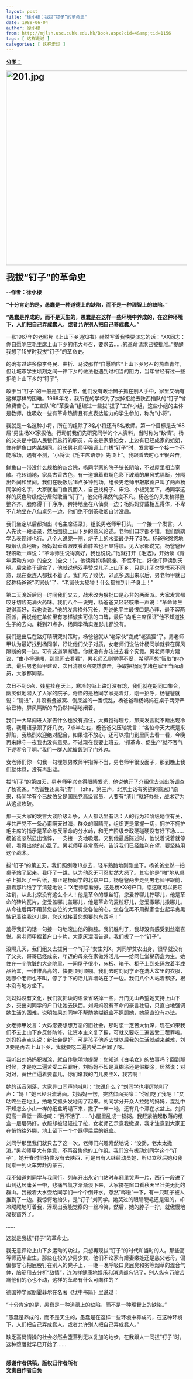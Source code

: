 ```yaml
---
layout: post
title: "徐小棣：我拔“钉子”的革命史"
date: 1989-06-04
author: 徐小棣
from: http://mjlsh.usc.cuhk.edu.hk/Book.aspx?cid=4&amp;tid=1156
tags: [ 这样走过 ]
categories: [ 这样走过 ]
---
```


<div style="margin: 15px 10px 10px 0px;">
<div>
<span id="ctl00_ContentPlaceHolder1_chapter1_SubjectLabel" style="font-weight:bold;text-decoration:underline;">
   分类：
  </span>
</div>
<p>
<strong>
<font size="5">
<img alt="201.jpg" border="0" height="531" src="http://mjlsh.usc.cuhk.edu.hk/medias/contents/1156/201.jpg" width="600"/>
</font>
</strong>
</p>
<p>
<strong>
<font size="5">
    我拔“钉子”的革命史
   </font>
</strong>
</p>
<p>
<strong>
   --作者：徐小棣
  </strong>
</p>
<p>
<strong>
   “十分肯定的是，愚蠢是一种道德上的缺陷，而不是一种理智上的缺陷。”
  </strong>
</p>
<p>
<strong>
   “愚蠢是养成的，而不是天生的，愚蠢是在这样一些环境中养成的，在这种环境下，人们把自己弄成蠢人，或者允许别人把自己养成蠢人。”
  </strong>
</p>
<p>
  一张1967年的老照片《上山下乡通知书》赫然写着我快要淡忘的话：“XX同志：你自愿响应毛主席上山下乡的伟大号召，要求去……的革命请求已被批准。”提醒我想了15岁时我拔“钉子”的革命史。
 </p>
<p>
  的确有过许多像李冬民、曲折、马波那样“自愿响应”上山下乡号召的热血青年，但让城市学生顷刻之间一律下乡的做法也遇到过相当的阻力，当年曾经有过一些拒绝上山下乡的“钉子”。
 </p>
<p>
  敢于当“钉子”的一般是工农子弟，他们没有政治辫子抓在别人手中，家里又确有这样那样的困难。1968年冬，我所在的学校为了拔掉拒绝去陕西插队的“钉子”曾煞费苦心，“工宣队”和“革委会”组编过一些拔“拔子”工作小组，这些小组的主体是教师，也吸收一些有革命热情且有点表达能力的学生参加，称为“小将”。
 </p>
<p>
  我就是一名这种小将，所在的组除了3名小将还有5名教师。第一个目标是去“68届”男生杨XX家拔他。行动前我们先研究同学的个人资料，当时称为“敌情”。杨的父亲是中国人民银行总行的职员，母亲是家庭妇女，上边有已经成家的姐姐，住在鲜鱼口内某胡同。组长男老师甲强调上门拔“钉子”时，发言要一个接一个不能冷场，遇有不测，“小将读《毛主席语录》先顶上”。我跟着去时心里很兴奋。
 </p>
<p>
  鲜鱼口一带没什么规格的四合院，杨同学家的院子狭长阴暗，不过屋里相当宽敞。花砖铺地，家具古香古色，有一道镶着斑斓色彩下玻璃的屏风式隔断，分隔出外间和里间。我们在晚饭后18点多钟到场。组长男老师甲敲敲窗户叫了两声杨同学的名字，大家就推门鱼贯而入，自己找椅子、床沿、小板凳坐下。杨同学这样的灰色阶级成分居然敢当“钉子”，他父母果然气度不凡。杨爸爸的头发梳得整整齐齐，脸修得干干净净，矜持地坐在八仙桌一边；杨妈妈穿戴相互得体，不卑不亢地坐在八仙桌另一边，他们绝不倒茶敬烟自讨没趣。
 </p>
<p>
  我们坐定以后都掏出《毛主席语录》，组长男老师甲打头，一个接一个发言。人人先读一段语录，然后围绕上山下乡的意义论述。老师们口才都不错，我们鹦鹉学舌表现得也行。八个人说完一圈，炉子上的水壶最少开了3次。杨爸爸悠悠地吸烟认真地听，杨妈妈垂着眼皮看着膝盖也不显得烦。见大家都说完，杨爸爸轻轻咳嗽一声说：“革命师生说得真好，我也说说。”他就打开《毛选》，开始读《青年运动方向》的全文（全文！）。他读得抑扬顿挫、不慌不忙，好像打算读到天明。后来终于读完了，他就说他双手赞成儿子上山下乡，只是儿子欠觉悟死不同意，现在竟连人都找不着了。我们吃了败伏，21点多退出来以后，男老师甲就已经称杨爸爸“老家伙”了。“老家伙太狡猾！什么都推到儿子身上！”
 </p>
<p>
  第二天晚饭后同一时间我们又去，战术改为狠批口是心非的两面派。大家发言都咬牙切齿充满火药味。我们八个一说完，杨爸爸又轻轻咳嗽一声说：“革命师生说得真好，我也说说。”他的发言格外冗长，先说他平生最恨口是心非，最不容两面派，再说他在单位里有怎样诚实可信的口碑，最后“向毛主席保证”他不知道独生子的去向。耗到21点多，杨同学确实连影儿都没有。
 </p>
<p>
  我们退出后在路灯睛研究对策时，杨爸爸就从“老家伙”变成“老狐狸”了。男老师甲认为最好找到杨同学，好让他们父子对质，女老师们说估计杨同学就躲在屏风隔断的另一边，可有这道隔断墙，你就没有办法进去看个究竟。男老师甲方建议，“由小将硬闯，到里间去看看”，男老师乙则觉得不妥，希望再想“智取”的办法。最后男老师甲建议，次日清晨6点突然袭击，争取把杨同学堵在家里当面动员，大家都同意。
 </p>
<p>
  次日不到6点，残星挂在天上，寒冷的街上路灯没有熄，我们就在胡同口集合，幽灵似地潜入了人家的院子。奇怪的是杨同学家亮着灯，刚一招呼，杨爸爸就说：“请进”，并没有叠被窝、倒尿盆的一番慌乱，杨爸爸和杨妈妈在桌子两旁严妆已待。屏风隔断的门仍然神秘地闭着。
 </p>
<p>
  我们一大早闯进人家去什么也没有抓住，大概觉得理亏，那天发言就不断出现冷场，我用语录顶了好几次。7点半左右，杨爸爸又压轴发言：“各位今天大概是来抓赃，我热烈欢迎绝对配合，如果谁不放心，还可以推门到里间去看一看，今晚再来蹲守一夜我也没有意见。不过现在我要上班去，‘抓革命、促生产’就不客气下逐客令了啊。”我们一群人就被轰到了门外边。
 </p>
<p>
  女老师们你一句我一句埋怨男教师甲指挥不当，男老师甲很没面子，那到晚上我们就休息，没有再出动。
 </p>
<p>
  拔“钉子”的第四天，男老师甲兴奋得眼睛发光，他说他开了介绍信去派出所调查了杨爸爸。“老狐狸还真有‘渣’！（zha，第三声，北京土话有劣迹的意思）”原来，杨同学有个已故伯父是国民党高级官员。人要有“渣儿”就好办些，战术定为从这点攻破。
 </p>
<p>
  那一天大家的发言大谈阶级斗争，人人都话里有话：人的行为和阶级地位有关，与共产党不一条心甭瞒天过海，群众的眼睛亮，组织更是掌握一切，拥护不拥护毛主席的指示是革命与反革命的分水岭，和无产阶级专政硬碰硬没有好下场……杨爸爸忽然显出憔悴，一支接一支地吸烟。又到他最后陈述时，他说着说着就停顿，看得出他的心乱了。男老师甲非常高兴，告诉我们已经胜利在望，要坚持用这个战术。
 </p>
<p>
  拔“钉子”的第五天，我们照例晚18点去，轻车熟路地刚刚坐下，杨爸爸忽然一拍桌子站了起来。我吓了一跳，以为他忍无可忍勃然大怒了。其实他是“啪”地从桌子上抓起了一片纸，那正是杨同学的北京户口。杨爸爸两步走到男老师甲跟前，指着那片纸字字清楚地说：“X老师您看好，这是杨XX的户口，您这就可以把它注销，从此北京没有这么个人！他是革命的螺丝钉，您爱拧哪儿拧哪儿，他是革命的砖片瓦片，您爱盖哪儿盖哪儿，他是革命的麦粒籽儿，您爱撒哪儿撒哪儿。从今往后再不用劳您各位的大驾费您各位的心，您各位再不用抛家舍业起早贪黑惦记着往我这儿跑，您这就接着您想要的东西吧！”
 </p>
<p>
  羞辱我们的话一句接一句地滚出他的胸腔。我们胜利了，我却没有感受到丝毫喜悦。男老师甲捏着户口卡片，大家灰溜溜告退，我们拔了一个“钉子”。
 </p>
<p>
  没隔几天，我们组又去拔另一个“钉子”女生刘X。刘同学贫农出身，很早就没有了父亲，哥哥已经成亲，年迈的母亲在家做外活儿——给同仁堂糊药盒为生。她住在一个肮脏的大杂院里，一间屋子很小，床板、箱子、柜子上到处码放着半成品药盒，一堆堆高高的，快要顶到顶棚。我们去时刘同学正在洗大盆里的衣服，她哪个老师也不叫，停了手下的活儿靠墙站在了一边。我们八个人站着都挤，根本没有地方坐下。
 </p>
<p>
  刘妈妈没有文化，我们就把读的语录省略掉一些，开门见山希望她支持上山下乡，交出刘同学的户口让她去陕西。刘妈妈没有革命的豪言壮语，只直白地强调她生活的困难，说明如果刘同学不帮助她糊纸盒不照顾她，她简直没有办法。
 </p>
<p>
  女老师甲发言：大妈您要想想万恶的旧社会，那时您一定苦大仇深，现在如果我们不去上山下乡反修防修，让资本主义复了辟，可就又要吃二遍苦受二茬罪啦。刘妈妈点点头说：新社会是好，可是孩子他爸去世以后我的生活就越来越难，刘X要是再去上山下乡，我就要吃二遍苦受二茬罪了呀。
 </p>
<p>
  我听出刘妈妈犯糊涂，就自作聪明地提醒：您知道《白毛女》的故事吗？回到那时候，才是吃二遍苦受二茬罪呀。刘妈妈不知是真糊涂还是假糊涂，居然说：对对对，黄世仁逼着要喜儿，你们堵我的门儿要主X，我苦啊！
 </p>
<p>
  她的话音刚落，大家异口同声地喊叫：“您说什么？”刘同学也凄厉地叫了声：“妈！”她已经泪流满面。刘妈妈一愣，突然仰面哭嚎：“你们吃了我吧！”又咕咚坐在地上，拍地又抓头发地闹了起来。刘同学分开众人拉她的妈妈，混乱中不知怎么小山一样的纸盒坍塌下来，撒了一床一地，还有几个漂在水盆上。刘妈妈高一声低一声地喊：“我不活了……”小屋里乱成一锅粥。我赶紧拾起散落的纸盒一层层码好，衣服却被轻轻拉了拉，女老师乙示意我撤退，我才注意到大家正在悄悄往外挪，地上留下一个个踩得扁扁的纸盒。
 </p>
<p>
  刘同学那里我们就只去了这一次，老师们兴趣索然地说：“没劲，老太太撒泼。”男老师甲大有倦意，不再召集他的工作组。我们没有拔动刘同学这个“钉子”，她开春时坚持住没有去陕西，可是自有人继续动员她，所以立秋后她和我同乘一列火车奔赴内蒙古。
 </p>
<p>
  我不知道刘同学与我同行。列车开出永定门站时车厢里哭声一片，西行一段进了山到达居庸关一带，悲痛气氛才渐渐淡下来，大家挤在窗口看秋天里壮美无比的群山。我搬着大水壶给同学们一个个倒开水。忽然“哗啦”一下，有一只缸子被人推到了一边。我惊愕地抬头，是“钉子”刘同学。她哭过的眼睛睫毛还是湿的，却冷飕飕地盯着我，浮现出我能觉察的一丝冷笑，然后，她的脖子一拧，就傲慢地凝视窗外了。
 </p>
<p>
  ……
 </p>
<p>
  这就是我拔“钉子”的革命史。
 </p>
<p>
  我无意评论上山下乡运动的功过，只想再现拔“钉子”的时代和当时的人。那些高等师范毕业生，那些在校的少男少女，他们不论家有娇妻嫩娃还是慈父老母，偏偏都甘心把屁股钉在别人的凳子上，一晚一晚呼吸口臭屁臭和劣等烟草的混合气体，脑筋用去分析“敌情”，连怎样健康地娱乐和消遗都忘记了，别人纵有万般苦痛他们的心也不动，这样的革命有什么可向往的？
 </p>
<p>
  德国神学家朋霍菲尔在名著《狱中书简》里说过：
 </p>
<p>
  “十分肯定的是，愚蠢是一种道德上的缺陷，而不是一种理智上的缺陷。”
 </p>
<p>
  “愚蠢是养成的，而不是天生的，愚蠢是在这样一些环境中养成的，在这种环境下，人们把自己弄成蠢人，或者允许别人把自己弄成蠢人。”
 </p>
<p>
  缺乏高尚情操的社会必然会堕落到无以复加的地步，在我跟人一同拔“钉子”时，这种堕落就早已开始了……
 </p>
<p>
<br/>
<b>
   感谢作者供稿，版权归作者所有
   <br/>
   文责由作者自负
  </b>
</p>
</div>
